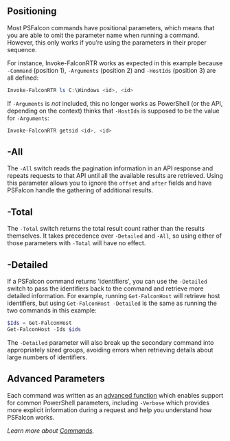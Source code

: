 ## Positioning
Most PSFalcon commands have positional parameters, which means that you are able to omit the parameter name when running a command. However, this only works if you’re using the parameters in their proper sequence.

For instance, Invoke-FalconRTR works as expected in this example because `-Command` (position 1), `-Arguments` (position 2) and `-HostIds` (position 3) are all defined:
```powershell
Invoke-FalconRTR ls C:\Windows <id>, <id>
```
If `-Arguments` is _not_ included, this no longer works as PowerShell (or the API, depending on the context) thinks that `-HostIds` is supposed to be the value for `-Arguments`:
```powershell
Invoke-FalconRTR getsid <id>, <id>
```
## -All
The `-All` switch reads the pagination information in an API response and repeats requests to that API until all the available results are retrieved. Using this parameter allows you to ignore the `offset` and `after` fields and have PSFalcon handle the gathering of additional results.

## -Total
The `-Total` switch returns the total result count rather than the results themselves. It takes precedence over `-Detailed` and `-All`, so using either of those parameters with `-Total` will have no effect.

## -Detailed
If a PSFalcon command returns 'identifiers', you can use the `-Detailed` switch to pass the identifiers back to the command and retrieve more detailed information. For example, running `Get-FalconHost` will retrieve host identifiers, but using `Get-FalconHost -Detailed` is the same as running the two commands in this example:
```powershell
$Ids = Get-FalconHost
Get-FalconHost -Ids $ids
```
The `-Detailed` parameter will also break up the secondary command into appropriately sized groups, avoiding errors when retrieving details about large numbers of identifiers.
## Advanced Parameters
Each command was written as an [advanced function](https://docs.microsoft.com/en-us/powershell/module/microsoft.powershell.core/about/about_functions_advanced?view=powershell-7) which enables support for common PowerShell parameters, including `-Verbose` which provides more explicit information during a request and help you understand how PSFalcon works.

_Learn more about [Commands](https://github.com/CrowdStrike/psfalcon/wiki/Commands)._